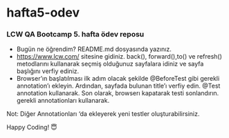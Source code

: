 # hafta5-odev
### LCW QA Bootcamp 5. hafta ödev reposu
* Bugün ne öğrendim? README.md dosyasında yazınız.
* https://www.lcw.com/ sitesine gidiniz.  back(), forward(),to() ve refresh() metodlarını kullanarak seçmiş olduğunuz sayfalara idiniz ve sayfa başlığını verfiy ediniz. 
* Browser’ın başlatılması ilk adım olacak şekilde @BeforeTest gibi gerekli annotation’ı ekleyin. Ardından, sayfada bulunan title’ı verfiy edin. @Test annotation kullanarak.
       Son olarak, browserı kapatarak testi sonlandırın. gerekli annotationları kullanarak.

Not: Diğer Annotationları ‘da ekleyerek yeni testler oluşturabilirsiniz.

Happy Coding! 😇
